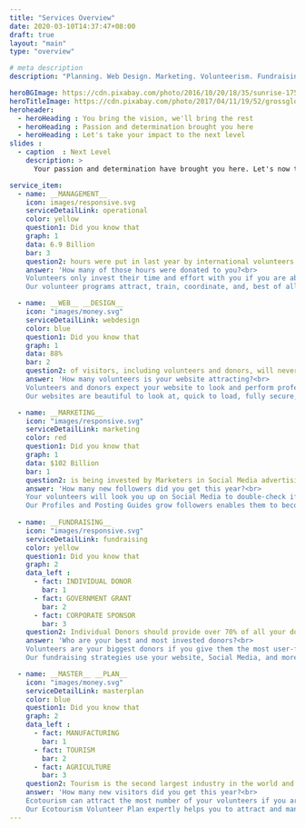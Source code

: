 ```yaml
---
title: "Services Overview"
date: 2020-03-10T14:37:47+08:00
draft: true
layout: "main"
type: "overview"

# meta description
description: "Planning. Web Design. Marketing. Volunteerism. Fundraising."

heroBGImage: https://cdn.pixabay.com/photo/2016/10/20/18/35/sunrise-1756274_1280.jpg
heroTitleImage: https://cdn.pixabay.com/photo/2017/04/11/19/52/grossglockner-2222650_1280.jpg
heroheader:
  - heroHeading : You bring the vision, we'll bring the rest
  - heroHeading : Passion and determination brought you here
  - heroHeading : Let's take your impact to the next level
slides :
  - caption  : Next Level
    description: >
      Your passion and determination have brought you here. Let's now take your impact to the next level. You bring the vision, we'll bring the rest.

service_item: 
  - name: __MANAGEMENT__
    icon: images/responsive.svg
    serviceDetailLink: operational
    color: yellow
    question1: Did you know that
    graph: 1
    data: 6.9 Billion
    bar: 3
    question2: hours were put in last year by international volunteers from **just** the USA alone, with even more from Europe?
    answer: 'How many of those hours were donated to you?<br>
    Volunteers only invest their time and effort with you if you are able to manage them effectively.<br><br>
    Our volunteer programs attract, train, coordinate, and, best of all, keep volunteers coming back.'

  - name: __WEB__ __DESIGN__
    icon: "images/money.svg"
    serviceDetailLink: webdesign
    color: blue
    question1: Did you know that
    graph: 1
    data: 88%
    bar: 2
    question2: of visitors, including volunteers and donors, will never return to your website after a **single** bad experience?
    answer: 'How many volunteers is your website attracting?<br>
    Volunteers and donors expect your website to look and perform professionally.<br><br>
    Our websites are beautiful to look at, quick to load, fully secure, and are made mobile-first.'

  - name: __MARKETING__
    icon: "images/responsive.svg"
    serviceDetailLink: marketing
    color: red
    question1: Did you know that
    graph: 1
    data: $102 Billion
    bar: 1
    question2: is being invested by Marketers in Social Media advertising this year alone, more than **all** other marketing options?
    answer: 'How many new followers did you get this year?<br>
    Your volunteers will look you up on Social Media to double-check if you are actually active first.<br><br>
    Our Profiles and Posting Guides grow followers enables them to become volunteers and donors.'
 
  - name: __FUNDRAISING__
    icon: "images/responsive.svg"
    serviceDetailLink: fundraising
    color: yellow
    question1: Did you know that
    graph: 2
    data_left :
      - fact: INDIVIDUAL DONOR
        bar: 1
      - fact: GOVERNMENT GRANT
        bar: 2
      - fact: CORPORATE SPONSOR
        bar: 3
    question2: Individual Donors should provide over 70% of all your donations and are almost **always** inspired by good marketing? 
    answer: 'Who are your best and most invested donors?<br>
    Volunteers are your biggest donors if you give them the most user-friendly tools to do so.<br><br>
    Our fundraising strategies use your website, Social Media, and more to get, and keep, superb donors.'

  - name: __MASTER__ __PLAN__
    icon: "images/money.svg"
    serviceDetailLink: masterplan
    color: blue
    question1: Did you know that
    graph: 2
    data_left :
      - fact: MANUFACTURING
        bar: 1
      - fact: TOURISM
        bar: 2
      - fact: AGRICULTURE
        bar: 3
    question2: Tourism is the second largest industry in the world and makes up 10% of the **entire** world's revenue and jobs.
    answer: 'How many new visitors did you get this year?<br>
    Ecotourism can attract the most number of your volunteers if you are set up best to manage them.<br><br>
    Our Ecotourism Volunteer Plan expertly helps you to attract and manage Ecotourism volunteers.'
---
```


